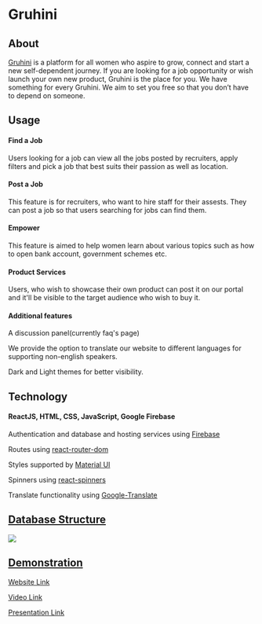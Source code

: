 # Gruhini
<h2>About</h2>
<p><a href="https://gruhini-efac0.web.app/">Gruhini</a> is a platform for all women who aspire to grow, connect and start a new self-dependent journey. If you are looking for a job opportunity or wish launch your own new product, Gruhini is the place for you. We have something for every Gruhini. We aim to set you free so that you don’t have to depend on someone.
</p>
<h2>Usage</h2>
<h4>Find a Job</h4>
<p>Users looking for a job can view all the jobs posted by recruiters, apply filters and pick a job that best suits their passion as well as location.</p>
<h4>Post a Job</h4>
<p>This feature is for recruiters, who want to hire staff for their assests. They can post a job so that users searching for jobs can find them.</p>
<h4>Empower</h4>
<p>This feature is aimed to help women learn about various topics such as how to open bank account, government schemes etc.</p>
<h4>Product Services</h4>
<p>Users, who wish to showcase their own product can post it on our portal and it'll be visible to the target audience who wish to buy it.</p>
<h4>Additional features</h4>
<p>A discussion panel(currently faq's page)</p>
<p>We provide the option to translate our website to different languages for supporting non-english speakers.</p>
<p>Dark and Light themes for better visibility.</p>
<h2>Technology</h2>
<h4>ReactJS, HTML, CSS, JavaScript, Google Firebase</h4>
<p>Authentication and database and hosting services using <a href="https://firebase.google.com/">Firebase</a></p>
<p>Routes using <a href="https://www.npmjs.com/package/react-router-dom">react-router-dom</a></p>
<p>Styles supported by <a href="https://mui.com/">Material UI</a></p>
<p>Spinners using <a  href="https://www.npmjs.com/package/react-spinners">react-spinners</a></p>
<p>Translate functionality using <a  href="https://www.npmjs.com/package/google-translate">Google-Translate</p>
<h2>Database Structure</h2>
<img src="https://user-images.githubusercontent.com/75926051/158048658-1060320b-95c5-4d84-b003-c5027edfae01.png" />
<h2>Demonstration</h2>
<p><a href="https://gruhini-efac0.web.app/">Website Link</a>
<p><a href="">Video Link</a>
<p><a href="https://docs.google.com/presentation/d/1Vh-g0Yb6nT34Wn0AvxWsuBJpGPR3hVTqNr8CSFF7uuQ/edit?usp=sharing">Presentation Link</a>
